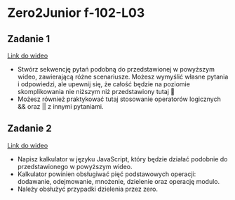 # Zero2Junior f-102-L03

## Zadanie 1

[Link do wideo](https://vimeo.com/784405563/307011e3b8)

- Stwórz sekwencję pytań podobną do przedstawionej w powyższym wideo, zawierającą różne scenariusze. Możesz wymyślić własne pytania i odpowiedzi, ale upewnij się, że całość będzie na poziomie skomplikowania nie niższym niż przedstawiony tutaj 🙂
- Możesz również praktykować tutaj stosowanie operatorów logicznych && oraz || z innymi pytaniami.

## Zadanie 2

[Link do wideo](https://vimeo.com/784405660/5ab13b0909)

- Napisz kalkulator w języku JavaScript, który będzie działać podobnie do przedstawionego w powyższym wideo.
- Kalkulator powinien obsługiwać pięć podstawowych operacji: dodawanie, odejmowanie, mnożenie, dzielenie oraz operację modulo.
- Należy obsłużyć przypadki dzielenia przez zero.

